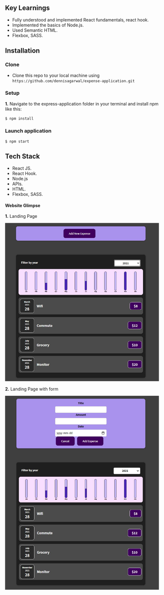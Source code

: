 ## Key Learnings

- Fully understood and implemented React fundamentals, react hook.
- Implemented the basics of Node.js.
- Used Semantic HTML.
- Flexbox, SASS.


## Installation

### Clone

- Clone this repo to your local machine using `https://github.com/dennisagarwal/expense-application.git`

### Setup

 **1.** Navigate to the express-application folder in your terminal and install npm like this:

```
$ npm install
```
### Launch application

```
$ npm start
```

## Tech Stack

- React JS.
- React Hook.
- Node.js
- APIs.
- HTML.
- Flexbox, SASS.


#### Website Glimpse

 **1.** Landing Page

 ![](images/landing-page.JPG)

  **2.** Landing Page with form

 ![](images/landing-page-form.JPG)


